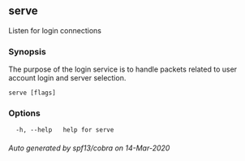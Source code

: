 ## serve

Listen for login connections

### Synopsis

The purpose of the login service is to handle packets related to user account login and server selection.

```
serve [flags]
```

### Options

```
  -h, --help   help for serve
```

###### Auto generated by spf13/cobra on 14-Mar-2020
